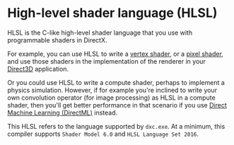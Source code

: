 # High-level shader language (HLSL)

HLSL is the C-like high-level shader language that you use with programmable shaders in DirectX.

For example, you can use HLSL to write a [vertex shader](../direct3d11/vertex-shader-stage.md), or a [pixel shader](../direct3d11/pixel-shader-stage.md), and use those shaders in the implementation of the renderer in your [Direct3D](../direct3d12/directx-12-programming-guide.md) application.

Or you could use HLSL to write a compute shader, perhaps to implement a physics simulation. However, if for example you're inclined to write your own convolution operator (for image processing) as HLSL in a compute shader, then you'll get better performance in that scenario if you use [Direct Machine Learning (DirectML)](/windows/ai/directml/dml) instead.

This HLSL refers to the language supported by `dxc.exe`.  At a minimum, this compiler supports `Shader Model 6.0` and `HLSL Language Set 2016`.